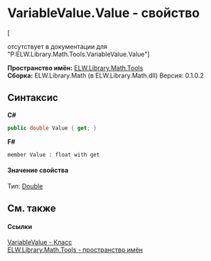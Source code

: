 # VariableValue.Value - свойство
 

\[<summary> отсутствует в документации для "P:ELW.Library.Math.Tools.VariableValue.Value"\]

**Пространство имён:**&nbsp;<a href="N_ELW_Library_Math_Tools">ELW.Library.Math.Tools</a><br />**Сборка:**&nbsp;ELW.Library.Math (в ELW.Library.Math.dll) Версия: 0.1.0.2

## Синтаксис

**C#**<br />
``` C#
public double Value { get; }
```

**F#**<br />
``` F#
member Value : float with get

```


#### Значение свойства
Тип:&nbsp;<a href="http://msdn2.microsoft.com/ru-ru/library/643eft0t" target="_blank">Double</a>

## См. также


#### Ссылки
<a href="T_ELW_Library_Math_Tools_VariableValue">VariableValue - Класс</a><br /><a href="N_ELW_Library_Math_Tools">ELW.Library.Math.Tools - пространство имён</a><br />